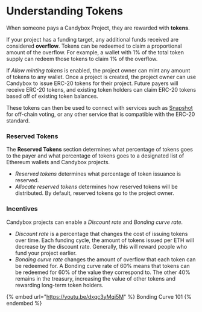 # Understanding Tokens

When someone pays a Candybox Project, they are rewarded with **tokens**.

If your project has a funding target, any additional funds received are considered **overflow**. Tokens can be redeemed to claim a proportional amount of the overflow. For example, a wallet with 1% of the total token supply can redeem those tokens to claim 1% of the overflow.

If _Allow minting tokens_ is enabled, the project owner can mint any amount of tokens to any wallet. Once a project is created, the project owner can use Candybox to issue ERC-20 tokens for their project. Future payers will receive ERC-20 tokens, and existing token holders can claim ERC-20 tokens based off of existing token balances.

These tokens can then be used to connect with services such as [Snapshot](https://snapshot.org/#/) for off-chain voting, or any other service that is compatible with the ERC-20 standard.

### Reserved Tokens

The **Reserved Tokens** section determines what percentage of tokens goes to the payer and what percentage of tokens goes to a designated list of Ethereum wallets and Candybox projects.

* _Reserved tokens_ determines what percentage of token issuance is reserved.
* _Allocate reserved tokens_ determines how reserved tokens will be distributed. By default, reserved tokens go to the project owner.

### Incentives

Candybox projects can enable a _Discount rate_ and _Bonding curve rate._

* _Discount rate_ is a percentage that changes the cost of issuing tokens over time. Each funding cycle, the amount of tokens issued per ETH will decrease by the discount rate. Generally, this will reward people who fund your project earlier.
* _Bonding curve rate_ changes the amount of overflow that each token can be redeemed for. A Bonding curve rate of 60% means that tokens can be redeemed for 60% of the value they correspond to. The other 40% remains in the treasury, increasing the value of other tokens and rewarding long-term token holders.

{% embed url="https://youtu.be/dxqc3yMqi5M" %}
Bonding Curve 101
{% endembed %}

